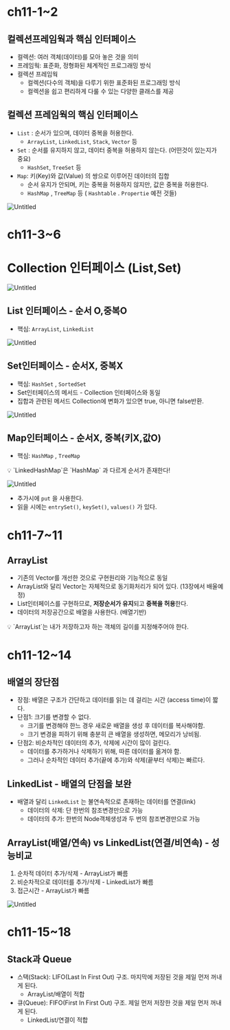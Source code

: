 # **ch11-1~2**

## **컬렉션프레임웍과 핵심 인터페이스**

- 컬렉션: 여러 객체(데이터)를 모아 놓은 것을 의미
- 프레임웍: 표준화, 정형화된 체계적인 프로그래밍 방식
- 컬렉션 프레임웍
    - 컬렉션(다수의 객체)을 다루기 위한 표준화된 프로그래밍 방식
    - 컬렉션을 쉽고 편리하게 다룰 수 있는 다양한 클래스를 제공

## 컬렉션 프레임웍의 핵심 인터페이스

- `List` : 순서가 있으며, 데이터 중복을 허용한다.
    - `ArrayList`, `LinkedList`, `Stack`, `Vector` 등
- `Set` : 순서를 유지하지 않고, 데이터 중복을 허용하지 않는다. (어떤것이 있는지가 중요)
    - `HashSet`, `TreeSet` 등
- `Map`: 키(Key)와 값(Value) 의 쌍으로 이루어진 데이터의 집합
    - 순서 유지가 안되며, 키는 중복을 허용하지 않지만, 값은 중복을 허용한다.
    - `HashMap` , `TreeMap` 등 ( `Hashtable` . `Propertie` 예전 것들)

![Untitled](https://s3-us-west-2.amazonaws.com/secure.notion-static.com/72072e37-0abe-4157-a20f-e619d6aed235/Untitled.png)

# ch11-3~6

# Collection 인터페이스 (List,Set)

![Untitled](https://s3-us-west-2.amazonaws.com/secure.notion-static.com/1be1e86f-aa8d-4b2e-b676-d8486d084c8f/Untitled.png)

## List 인터페이스 - 순서 O,중복O

- 핵심: `ArrayList`, `LinkedList`

![Untitled](https://s3-us-west-2.amazonaws.com/secure.notion-static.com/6b188dd9-dd9e-4e46-b0a8-f6c33ac80ede/Untitled.png)

## Set인터페이스 - 순서X, 중복X

- 핵심: `HashSet` , `SortedSet`
- Set인터페이스의 메서드 - Collection 인터페이스와 동일
- 집합과 관련된 메서드 Collection에 변화가 있으면 true, 아니면 false반환.

![Untitled](https://s3-us-west-2.amazonaws.com/secure.notion-static.com/18f461e0-c20a-406a-ab2b-0d8ac21cafc0/Untitled.png)

## Map인터페이스 - 순서X, 중복(키X,값O)

- 핵심: `HashMap` , `TreeMap`

<aside>
💡 `LinkedHashMap`은 `HashMap` 과 다르게 순서가 존재한다!

</aside>

![Untitled](https://s3-us-west-2.amazonaws.com/secure.notion-static.com/dbb4f67c-640d-4531-b1f0-609283d814df/Untitled.png)

- 추가시에 `put` 을 사용한다.
- 읽을 시에는  `entrySet()`, `keySet()`, `values()` 가 있다.

# **ch11-7~11**

## ArrayList

- 기존의 Vector를 개선한 것으로 구현원리와 기능적으로 동일
- ArrayList와 달리 Vector는 자체적으로 동기화처리가 되어 있다. (13장에서 배울예정)
- List인터페이스를 구현하므로, **저장순서가 유지**되고 **중복을 허용**한다.
- 데이터의 저장공간으로 배열을 사용한다. (배열기반)

<aside>
💡 `ArrayList`는 내가 저장하고자 하는 객체의 길이를 지정해주어야 한다.

</aside>

# ch11-12~14

## 배열의 장단점

- 장점: 배열은 구조가 간단하고 데이터를 읽는 데 걸리는 시간 (access time)이 짧다.
- 단점1: 크기를 변경할 수 없다.
    - 크기를 변경해야 한느 경우 새로운 배열을 생성 후 데이터를 복사해야함.
    - 크기 변경을 피하기 위해 충분히 큰 배열을 생성하면, 메모리가 낭비됨.
- 단점2: 비순차적인 데이터의 추가, 삭제에 시간이 많이 걸린다.
    - 데이터를 추가하거나 삭제하기 위해, 따른 데이터를 옮겨야 함.
    - 그러나 순차적인 데이터 추가(끝에 추가)와 삭제(끝부터 삭제)는 빠르다.
    

## LinkedList - 배열의 단점을 보완

- 배열과 달리 `LinkedList` 는 불연속적으로 존재하는 데이터를 연결(link)
    - 데이터의 삭제: 단 한번의 참조변경만으로 가능
    - 데이터의 추가: 한번의 Node객체생성과 두 번의 참조변경만으로 가능

## ArrayList(배열/연속) vs LinkedList(연결/비연속) - 성능비교

1. 순차적 데이터 추가/삭제 - ArrayList가 빠름
2. 비순차적으로 데이터를 추가/삭제 - LinkedList가 빠름
3. 접근시간 - ArrayList가 빠름

![Untitled](https://s3-us-west-2.amazonaws.com/secure.notion-static.com/9cb90aa5-9486-48d5-a445-c456964ea56a/Untitled.png)

# **ch11-15~18**

## Stack과 Queue

- 스택(Stack): LIFO(Last In First Out) 구조. 마지막에 저장된 것을 제일 먼저 꺼내게 된다.
    - ArrayList/배열이 적합
- 큐(Queue): FIFO(First In First Out) 구조. 제일 먼저 저장한 것을 제일 먼저 꺼내게 된다.
    - LinkedList/연결이 적합